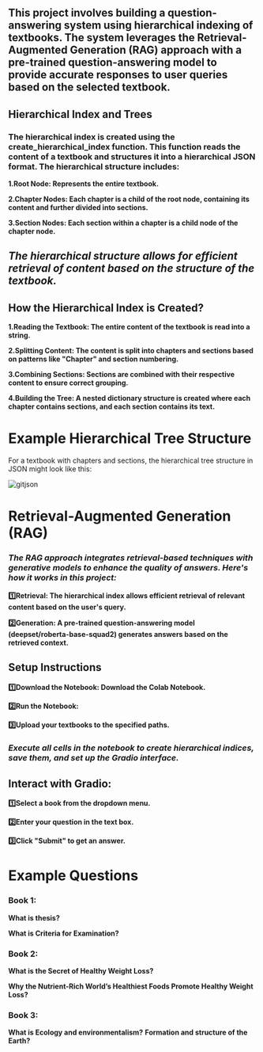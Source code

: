 ## This project involves building a question-answering system using hierarchical indexing of textbooks. The system leverages the Retrieval-Augmented Generation (RAG) approach with a pre-trained question-answering model to provide accurate responses to user queries based on the selected textbook.

## Hierarchical Index and Trees
### The hierarchical index is created using the create_hierarchical_index function. This function reads the content of a textbook and structures it into a hierarchical JSON format. The hierarchical structure includes:

**1.Root Node: Represents the entire textbook.**

**2.Chapter Nodes: Each chapter is a child of the root node, containing its content and further divided into sections.**

**3.Section Nodes: Each section within a chapter is a child node of the chapter node.**

## *The hierarchical structure allows for efficient retrieval of content based on the structure of the textbook.*

## How the Hierarchical Index is Created?
**1.Reading the Textbook: The entire content of the textbook is read into a string.**

**2.Splitting Content: The content is split into chapters and sections based on patterns like "Chapter" and section numbering.**

**3.Combining Sections: Sections are combined with their respective content to ensure correct grouping.**

**4.Building the Tree: A nested dictionary structure is created where each chapter contains sections, and each section contains its text.** 

# Example Hierarchical Tree Structure
For a textbook with chapters and sections, the hierarchical tree structure in JSON might look like this:

![gitjson](https://github.com/user-attachments/assets/7f6d03fa-ca88-4df0-bf0d-c9938f8afb30)


# Retrieval-Augmented Generation (RAG)
### *The RAG approach integrates retrieval-based techniques with generative models to enhance the quality of answers. Here's how it works in this project:*

**1️⃣Retrieval: The hierarchical index allows efficient retrieval of relevant content based on the user's query.**

**2️⃣Generation: A pre-trained question-answering model (deepset/roberta-base-squad2) generates answers based on the retrieved context.**

## **Setup Instructions**

**1️⃣Download the Notebook: Download the Colab Notebook.**

**2️⃣Run the Notebook:**

**3️⃣Upload your textbooks to the specified paths.**

### *Execute all cells in the notebook to create hierarchical indices, save them, and set up the Gradio interface.*

## **Interact with Gradio:**

**1️⃣Select a book from the dropdown menu.**

**2️⃣Enter your question in the text box.**

**3️⃣Click "Submit" to get an answer.**

# **Example Questions**
### **Book 1:**

**What is thesis?**

**What is Criteria for Examination?**

### **Book 2:**

**What is the Secret of Healthy Weight Loss?**

**Why the Nutrient-Rich World’s Healthiest Foods Promote Healthy Weight Loss?**

### **Book 3:**

**What is Ecology and environmentalism?**
**Formation and structure of the Earth?**
